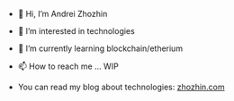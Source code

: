 - 👋 Hi, I’m Andrei Zhozhin
- 👀 I’m interested in technologies
- 🌱 I’m currently learning blockchain/etherium

- 📫 How to reach me ... WIP

- You can read my blog about technologies: [zhozhin.com](https://zhozhin.com/?utm_source=github)

<!---
azhozhin/azhozhin is a ✨ special ✨ repository because its `README.md` (this file) appears on your GitHub profile.
You can click the Preview link to take a look at your changes.
--->
